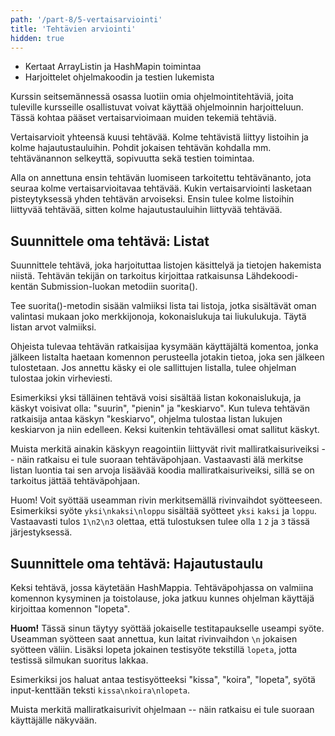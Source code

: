 ```yaml
---
path: '/part-8/5-vertaisarviointi'
title: 'Tehtävien arviointi'
hidden: true
---
```



<text-box variant='learningObjectives' name='Oppimistavoitteet'>

- Kertaat ArrayListin ja HashMapin toimintaa
- Harjoittelet ohjelmakoodin ja testien lukemista

</text-box>

Kurssin seitsemännessä osassa luotiin omia ohjelmointitehtäviä, joita tuleville kursseille osallistuvat voivat käyttää ohjelmoinnin harjoitteluun. Tässä kohtaa pääset vertaisarvioimaan muiden tekemiä tehtäviä.

Vertaisarvioit yhteensä kuusi tehtävää. Kolme tehtävistä liittyy listoihin ja kolme hajautustauluihin. Pohdit jokaisen tehtävän kohdalla mm. tehtävänannon selkeyttä, sopivuutta sekä testien toimintaa.

Alla on annettuna ensin tehtävän luomiseen tarkoitettu tehtävänanto, jota seuraa kolme vertaisarvioitavaa tehtävää. Kukin vertaisarviointi lasketaan pisteytyksessä yhden tehtävän arvoiseksi. Ensin tulee kolme listoihin liittyvää tehtävää, sitten kolme hajautustauluihin liittyvää tehtävää.


## Suunnittele oma tehtävä: Listat

Suunnittele tehtävä, joka harjoituttaa listojen käsittelyä ja tietojen hakemista niistä. Tehtävän tekijän on tarkoitus kirjoittaa ratkaisunsa Lähdekoodi-kentän Submission-luokan metodiin suorita().

Tee suorita()-metodin sisään valmiiksi lista tai listoja, jotka sisältävät oman valintasi mukaan joko merkkijonoja, kokonaislukuja tai liukulukuja. Täytä listan arvot valmiiksi.

Ohjeista tulevaa tehtävän ratkaisijaa kysymään käyttäjältä komentoa, jonka jälkeen listalta haetaan komennon perusteella jotakin tietoa, joka sen jälkeen tulostetaan. Jos annettu käsky ei ole sallittujen listalla, tulee ohjelman tulostaa jokin virheviesti.

Esimerkiksi yksi tälläinen tehtävä voisi sisältää listan kokonaislukuja, ja käskyt voisivat olla: "suurin", "pienin" ja "keskiarvo". Kun tuleva tehtävän ratkaisija antaa käskyn "keskiarvo", ohjelma tulostaa listan lukujen keskiarvon ja niin edelleen. Keksi kuitenkin tehtävällesi omat sallitut käskyt.

Muista merkitä ainakin käskyyn reagointiin liittyvät rivit malliratkaisuriveiksi -- näin ratkaisu ei tule suoraan tehtäväpohjaan. Vastaavasti älä merkitse listan luontia tai sen arvoja lisäävää koodia malliratkaisuriveiksi, sillä se on tarkoitus jättää tehtäväpohjaan.

Huom! Voit syöttää useamman rivin merkitsemällä rivinvaihdot syötteeseen. Esimerkiksi syöte `yksi\nkaksi\nloppu` sisältää syötteet `yksi` `kaksi` ja `loppu`. Vastaavasti tulos `1\n2\n3` olettaa, että tulostuksen tulee olla `1` `2` ja `3` tässä järjestyksessä.


<crowdsorcerer id='26' peerreview='true' exercisecount='3'></crowdsorcerer>



##  Suunnittele oma tehtävä: Hajautustaulu

Keksi tehtävä, jossa käytetään HashMappia. Tehtäväpohjassa on valmiina komennon kysyminen ja toistolause, joka jatkuu kunnes ohjelman käyttäjä kirjoittaa komennon "lopeta".

**Huom!** Tässä sinun täytyy syöttää jokaiselle testitapaukselle useampi syöte. Useamman syötteen saat annettua, kun laitat rivinvaihdon `\n` jokaisen syötteen väliin. Lisäksi lopeta jokainen testisyöte tekstillä `lopeta`, jotta testissä silmukan suoritus lakkaa.

Esimerkiksi jos haluat antaa testisyötteeksi "kissa", "koira", "lopeta", syötä input-kenttään teksti `kissa\nkoira\nlopeta`.

Muista merkitä malliratkaisurivit ohjelmaan -- näin ratkaisu ei tule suoraan käyttäjälle näkyvään.


<crowdsorcerer id='27' peerreview='true' exercisecount='3'></crowdsorcerer>
